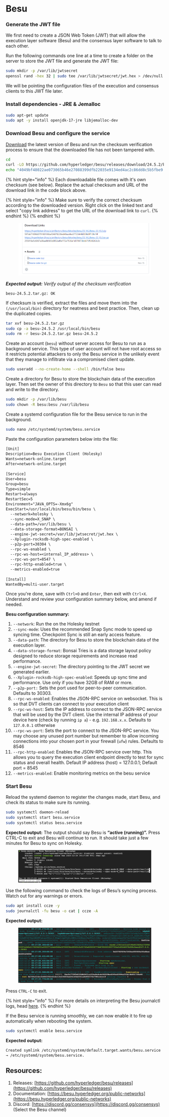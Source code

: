 # Besu

### Generate the JWT file

We first need to create a JSON Web Token (JWT) that will allow the execution layer software (Besu) and the consensus layer software to talk to each other.

Run the following commands one line at a time to create a folder on the server to store the JWT file and generate the JWT file:

```bash
sudo mkdir -p /var/lib/jwtsecret
openssl rand -hex 32 | sudo tee /var/lib/jwtsecret/jwt.hex > /dev/null
```

We will be pointing the configuration files of the execution and consensus clients to this JWT file later.

### Install dependencies - JRE & Jemalloc

```bash
sudo apt-get update
sudo apt -y install openjdk-17-jre libjemalloc-dev
```

### Download Besu and configure the service

[Download](https://github.com/hyperledger/besu/releases) the latest version of Besu and run the checksum verification process to ensure that the downloaded file has not been tampered with.

```bash
cd
curl -LO https://github.com/hyperledger/besu/releases/download/24.5.2/besu-24.5.2.tar.gz
echo "4049bf48022ae073065b46e27088399dfb22035e9134ed4ac2c86dd8c5b5fbe9 besu-24.5.2.tar.gz" | sha256sum --check
```

{% hint style="info" %}
Each downloadable file comes with it's own checksum (see below). Replace the actual checksum and URL of the download link in the code block above.

{% hint style="info" %}
Make sure to verify the correct checksum according to the downloaded version. Right click on the linked text and select "copy link address" to get the URL of the download link to `curl`.
{% endhint %}
{% endhint %}

<figure><img src="../../.gitbook/assets/image (137).png" alt=""><figcaption></figcaption></figure>

_**Expected output:** Verify output of the checksum verification_

```
besu-24.5.2.tar.gz: OK
```

If checksum is verified, extract the files and move them into the `(/usr/local/bin)` directory for neatness and best practice. Then, clean up the duplicated copies.

```bash
tar xvf besu-24.5.2.tar.gz
sudo cp -a besu-24.5.2 /usr/local/bin/besu
sudo rm -r besu-24.5.2.tar.gz besu-24.5.2
```

Create an account (`besu`) without server access for Besu to run as a background service. This type of user account will not have root access so it restricts potential attackers to only the Besu service in the unlikely event that they manage to infiltrate via a compromised client update.

```bash
sudo useradd --no-create-home --shell /bin/false besu
```

Create a directory for Besu to store the blockchain data of the execution layer. Then set the owner of this directory to `Besu` so that this user can read and write to the directory.

```bash
sudo mkdir -p /var/lib/besu
sudo chown -R besu:besu /var/lib/besu
```

Create a systemd configuration file for the Besu service to run in the background.

```bash
sudo nano /etc/systemd/system/besu.service
```

Paste the configuration parameters below into the file:

```
[Unit]
Description=Besu Execution Client (Holesky)
Wants=network-online.target
After=network-online.target

[Service]
User=besu
Group=besu
Type=simple
Restart=always
RestartSec=5
Environment="JAVA_OPTS=-Xmx6g"
ExecStart=/usr/local/bin/besu/bin/besu \
  --network=holesky \
  --sync-mode=X_SNAP \
  --data-path=/var/lib/besu \
  --data-storage-format=BONSAI \
  --engine-jwt-secret=/var/lib/jwtsecret/jwt.hex \
  --Xplugin-rocksdb-high-spec-enabled \
  --p2p-port=30304 \
  --rpc-ws-enabled \
  --rpc-ws-host=<internal_IP_address> \
  --rpc-ws-port=8547 \
  --rpc-http-enabled=true \
  --metrics-enabled=true
  
[Install]
WantedBy=multi-user.target
```

Once you're done, save with `Ctrl+O` and `Enter`, then exit with `Ctrl+X`. Understand and review your configuration summary below, and amend if needed.

**Besu configuration summary:**

1. `--network`: Run the on the Holesky testnet
2. `--sync-mode`: Uses the recommended Snap Sync mode to speed up syncing time. Checkpoint Sync is still an early access feature.
3. `--data-path`: The directory for Besu to store the blockchain data of the execution layer.
4. `--data-storage-format`: Bonsai Tries is a data storage layout policy designed to reduce storage requirements and increase read performance.
5. `--engine-jwt-secret`: The directory pointing to the JWT secret we generated earlier.
6. `--Xplugin-rocksdb-high-spec-enabled`: Speeds up sync time and performance. Use only if you have 32GB of RAM or more.
7. `--p2p-port:` Sets the port used for peer-to-peer communication. Defaults to 30303.
8. `--rpc-ws-enabled`: Enables the JSON-RPC service on websocket. This is so that DVT clients can connect to your execution client &#x20;
9. `--rpc-ws-host`: Sets the IP address to connect to the JSON-RPC service that will be used by the DVT client. Use the internal IP address of your device here (check by running `ip a`) - e.g. `192.168.x.x`. Defaults to `127.0.0.1` otherwise
10. `--rpc-ws-port`: Sets the port to connect to the JSON-RPC service. You may choose any unused port number but remember to allow incoming connections into your chosen port in your firewall (`ufw`) rules. Defaults to 8546
11. `--rpc-http-enabled`: Enables the JSON-RPC service over http. This allows you to query the execution client endpoint directly to test for sync status and overall health. Default IP address (host) = 127.0.0.1; Default port = 8545
12. `--metrics-enabled`: Enable monitoring metrics on the besu service

### Start Besu

Reload the systemd daemon to register the changes made, start Besu, and check its status to make sure its running.

```bash
sudo systemctl daemon-reload
sudo systemctl start besu.service
sudo systemctl status besu.service
```

**Expected output:** The output should say Besu is **“active (running)”.** Press CTRL-C to exit and Besu will continue to run. It should take just a few minutes for Besu to sync on Holesky.

<figure><img src="../../.gitbook/assets/image (4) (1) (1) (1) (1) (1) (1).png" alt=""><figcaption></figcaption></figure>

Use the following command to check the logs of Besu’s syncing process. Watch out for any warnings or errors.

```bash
sudo apt install ccze -y
sudo journalctl -fu besu -o cat | ccze -A
```

**Expected output:**

<figure><img src="../../.gitbook/assets/image (5) (1) (1) (1) (1).png" alt=""><figcaption></figcaption></figure>

Press `CTRL-C` to exit.

{% hint style="info" %}
For more details on interpreting the Besu journalctl logs, head [here](https://besu.hyperledger.org/23.4.0/public-networks/concepts/events-and-logs).
{% endhint %}

If the Besu service is running smoothly, we can now enable it to fire up automatically when rebooting the system.

```bash
sudo systemctl enable besu.service
```

**Expected output:**

```
Created symlink /etc/systemd/system/default.target.wants/besu.service → /etc/systemd/system/besu.service.
```

## Resources:

1. Releases: [https://github.com/hyperledger/besu/releases](https://github.com/hyperledger/besu/releases)
2. Documentation: [https://besu.hyperledger.org/public-networks](https://besu.hyperledger.org/public-networks)
3. Discord: [https://discord.gg/consensys](https://discord.gg/consensys) (Select the Besu channel)
